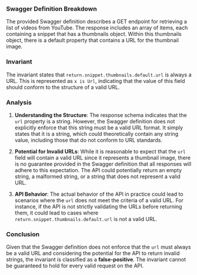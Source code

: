 ### Swagger Definition Breakdown
The provided Swagger definition describes a GET endpoint for retrieving a list of videos from YouTube. The response includes an array of items, each containing a snippet that has a thumbnails object. Within this thumbnails object, there is a default property that contains a URL for the thumbnail image.

### Invariant
The invariant states that `return.snippet.thumbnails.default.url` is always a URL. This is represented as `x is Url`, indicating that the value of this field should conform to the structure of a valid URL.

### Analysis
1. **Understanding the Structure**: The response schema indicates that the `url` property is a string. However, the Swagger definition does not explicitly enforce that this string must be a valid URL format. It simply states that it is a string, which could theoretically contain any string value, including those that do not conform to URL standards.

2. **Potential for Invalid URLs**: While it is reasonable to expect that the `url` field will contain a valid URL since it represents a thumbnail image, there is no guarantee provided in the Swagger definition that all responses will adhere to this expectation. The API could potentially return an empty string, a malformed string, or a string that does not represent a valid URL.

3. **API Behavior**: The actual behavior of the API in practice could lead to scenarios where the `url` does not meet the criteria of a valid URL. For instance, if the API is not strictly validating the URLs before returning them, it could lead to cases where `return.snippet.thumbnails.default.url` is not a valid URL.

### Conclusion
Given that the Swagger definition does not enforce that the `url` must always be a valid URL and considering the potential for the API to return invalid strings, the invariant is classified as a **false-positive**. The invariant cannot be guaranteed to hold for every valid request on the API.
